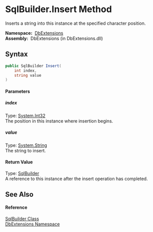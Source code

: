SqlBuilder.Insert Method
========================
  Inserts a string into this instance at the specified character position.

  **Namespace:**  [DbExtensions][1]  
  **Assembly:**  DbExtensions (in DbExtensions.dll)

Syntax
------

```csharp
public SqlBuilder Insert(
	int index,
	string value
)
```

#### Parameters

##### *index*
Type: [System.Int32][2]  
The position in this instance where insertion begins.

##### *value*
Type: [System.String][3]  
The string to insert.

#### Return Value
Type: [SqlBuilder][4]  
A reference to this instance after the insert operation has completed.

See Also
--------

#### Reference
[SqlBuilder Class][4]  
[DbExtensions Namespace][1]  

[1]: ../README.md
[2]: http://msdn.microsoft.com/en-us/library/td2s409d
[3]: http://msdn.microsoft.com/en-us/library/s1wwdcbf
[4]: README.md